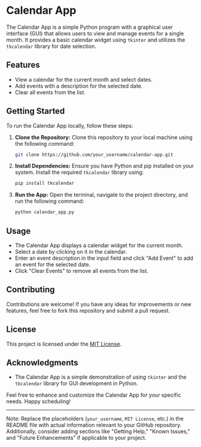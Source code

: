 

# Calendar App

The Calendar App is a simple Python program with a graphical user interface (GUI) that allows users to view and manage events for a single month. It provides a basic calendar widget using `tkinter` and utilizes the `tkcalendar` library for date selection.

## Features

- View a calendar for the current month and select dates.
- Add events with a description for the selected date.
- Clear all events from the list.

## Getting Started

To run the Calendar App locally, follow these steps:

1. **Clone the Repository:**
   Clone this repository to your local machine using the following command:

   ```bash
   git clone https://github.com/your_username/calendar-app.git
   ```

2. **Install Dependencies:**
   Ensure you have Python and pip installed on your system. Install the required `tkcalendar` library using:

   ```bash
   pip install tkcalendar
   ```

3. **Run the App:**
   Open the terminal, navigate to the project directory, and run the following command:

   ```bash
   python calendar_app.py
   ```

## Usage

- The Calendar App displays a calendar widget for the current month.
- Select a date by clicking on it in the calendar.
- Enter an event description in the input field and click "Add Event" to add an event for the selected date.
- Click "Clear Events" to remove all events from the list.

## Contributing

Contributions are welcome! If you have any ideas for improvements or new features, feel free to fork this repository and submit a pull request.

## License

This project is licensed under the [MIT License](LICENSE).

## Acknowledgments

- The Calendar App is a simple demonstration of using `tkinter` and the `tkcalendar` library for GUI development in Python.

Feel free to enhance and customize the Calendar App for your specific needs. Happy scheduling!

---
Note: Replace the placeholders (`your_username`, `MIT License`, etc.) in the README file with actual information relevant to your GitHub repository. Additionally, consider adding sections like "Getting Help," "Known Issues," and "Future Enhancements" if applicable to your project.
